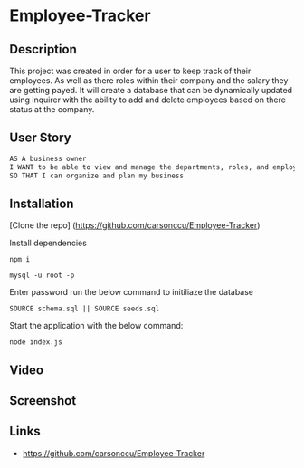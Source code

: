 # Employee-Tracker

## Description
This project was created in order for a user to keep track of their employees. As well as there roles within their company and the salary they are getting payed. It will create a database that can be dynamically updated using inquirer with the ability to add and delete employees based on there status at the company.

## User Story
```md
AS A business owner
I WANT to be able to view and manage the departments, roles, and employees in my company
SO THAT I can organize and plan my business
```

## Installation

[Clone the repo] (https://github.com/carsonccu/Employee-Tracker)

Install dependencies
```
npm i
```
```
mysql -u root -p
```
Enter password run the below command to initiliaze the database
```
SOURCE schema.sql || SOURCE seeds.sql
```
Start the application with the below command:
```
node index.js
```
## Video

## Screenshot

## Links
* https://github.com/carsonccu/Employee-Tracker